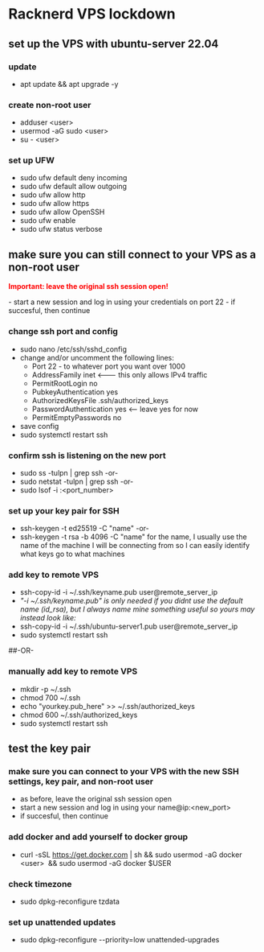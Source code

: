 # Racknerd VPS lockdown

## set up the VPS with ubuntu-server 22.04

### update
- apt update && apt upgrade -y

### create non-root user
- adduser \<user\>
- usermod -aG sudo \<user\>
- su - \<user\>

### set up UFW
- sudo ufw default deny incoming
- sudo ufw default allow outgoing
- sudo ufw allow http
- sudo ufw allow https
- sudo ufw allow OpenSSH
- sudo ufw enable
- sudo ufw status verbose

## make sure you can still connect to your VPS as a non-root user
<p style="color: red; font-weight: bold;">Important: leave the original ssh session open!</p>
- start a new session and log in using your credentials on port 22
- if succesful, then continue

### change ssh port and config
- sudo nano /etc/ssh/sshd_config
- change and/or uncomment the following lines:
  - Port 22 - to whatever port you want over 1000 
  - AddressFamily inet <---  this only allows IPv4 traffic
  - PermitRootLogin no 
  - PubkeyAuthentication yes
  - AuthorizedKeysFile      .ssh/authorized_keys
  - PasswordAuthentication yes <--  leave yes for now
  - PermitEmptyPasswords no
- save config
- sudo systemctl restart ssh
  
### confirm ssh is listening on the new port
- sudo ss -tulpn | grep ssh  -or-
- sudo netstat -tulpn | grep ssh  -or-
- sudo lsof -i :<port_number>

### set up your key pair for SSH
- ssh-keygen -t ed25519 -C "name"   -or-
- ssh-keygen -t rsa -b 4096 -C "name"
for the name, I usually use the name of the machine I will be connecting from so I can easily identify what keys go to what machines

### add key to remote VPS
- ssh-copy-id -i ~/.ssh/keyname.pub user@remote_server_ip
- *"-i ~/.ssh/keyname.pub" is only needed if you didnt use the default name (id_rsa), but I always name mine something useful so yours may instead look like:*
- ssh-copy-id -i ~/.ssh/ubuntu-server1.pub user@remote_server_ip
- sudo systemctl restart ssh

##-OR-

### manually add key to remote VPS
- mkdir -p ~/.ssh
- chmod 700 ~/.ssh
- echo "yourkey.pub_here" >> ~/.ssh/authorized_keys
- chmod 600 ~/.ssh/authorized_keys
- sudo systemctl restart ssh

## test the key pair
### make sure you can connect to your VPS with the new SSH settings, key pair, and non-root user
- as before, leave the original ssh session open
- start a new session and log in using your name@ip:\<new_port\>
- if succesful, then continue

### add docker and add yourself to docker group
- curl -sSL https://get.docker.com | sh && sudo usermod -aG docker \<user\>  && sudo usermod -aG docker $USER

### check timezone
- sudo dpkg-reconfigure tzdata

### set up unattended updates
- sudo dpkg-reconfigure --priority=low unattended-upgrades
